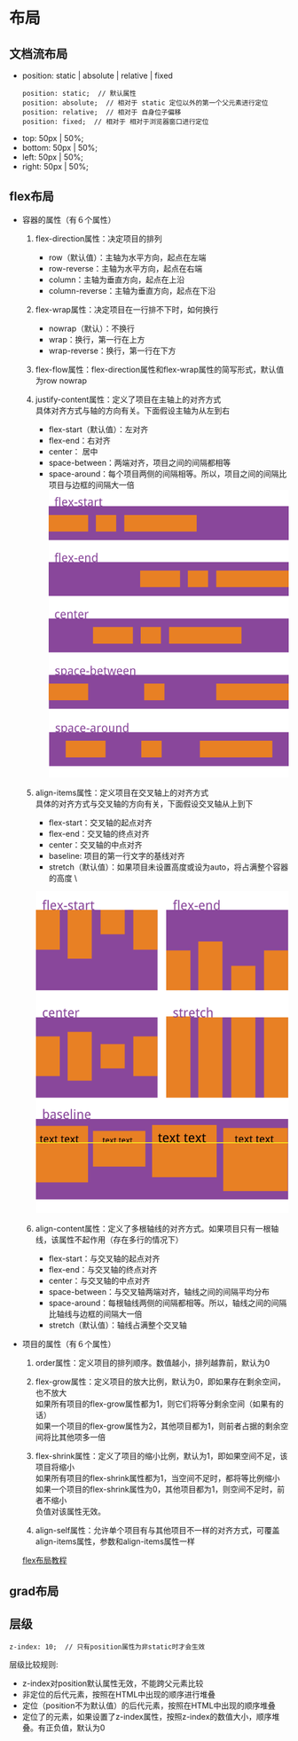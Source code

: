 # 布局

## 文档流布局
- position: static | absolute | relative | fixed
  ```
  position: static;  // 默认属性
  position: absolute;  // 相对于 static 定位以外的第一个父元素进行定位
  position: relative;  // 相对于 自身位子偏移
  position: fixed;  // 相对于 相对于浏览器窗口进行定位
  ```
- top: 50px | 50%;
- bottom: 50px | 50%;
- left: 50px | 50%;
- right: 50px | 50%;

## flex布局  
- 容器的属性（有６个属性） 
	1. flex-direction属性：决定项目的排列  
		- row（默认值）：主轴为水平方向，起点在左端  
		- row-reverse：主轴为水平方向，起点在右端  
		- column：主轴为垂直方向，起点在上沿  
		- column-reverse：主轴为垂直方向，起点在下沿  
	2. flex-wrap属性：决定项目在一行排不下时，如何换行  
		- nowrap（默认）：不换行  
		- wrap：换行，第一行在上方  
		- wrap-reverse：换行，第一行在下方  

	3. flex-flow属性：flex-direction属性和flex-wrap属性的简写形式，默认值为row nowrap  

	4. justify-content属性：定义了项目在主轴上的对齐方式  
		 具体对齐方式与轴的方向有关。下面假设主轴为从左到右  
		- flex-start（默认值）：左对齐  
		- flex-end：右对齐  
		- center： 居中  
		- space-between：两端对齐，项目之间的间隔都相等  
		- space-around：每个项目两侧的间隔相等。所以，项目之间的间隔比项目与边框的间隔大一倍  
		![](./images/1.png)

	5. align-items属性：定义项目在交叉轴上的对齐方式  
		 具体的对齐方式与交叉轴的方向有关，下面假设交叉轴从上到下  
		- flex-start：交叉轴的起点对齐  
		- flex-end：交叉轴的终点对齐  
		- center：交叉轴的中点对齐  
		- baseline: 项目的第一行文字的基线对齐  
		- stretch（默认值）：如果项目未设置高度或设为auto，将占满整个容器的高度  \

		![](./images/2.png)

	6. align-content属性：定义了多根轴线的对齐方式。如果项目只有一根轴线，该属性不起作用（存在多行的情况下）  
		- flex-start：与交叉轴的起点对齐  
		- flex-end：与交叉轴的终点对齐  
		- center：与交叉轴的中点对齐  
		- space-between：与交叉轴两端对齐，轴线之间的间隔平均分布  
		- space-around：每根轴线两侧的间隔都相等。所以，轴线之间的间隔比轴线与边框的间隔大一倍  
		- stretch（默认值）：轴线占满整个交叉轴  
- 项目的属性（有６个属性）  
	1. order属性：定义项目的排列顺序。数值越小，排列越靠前，默认为0  

	2. flex-grow属性：定义项目的放大比例，默认为0，即如果存在剩余空间，也不放大  
		如果所有项目的flex-grow属性都为1，则它们将等分剩余空间（如果有的话）  
		如果一个项目的flex-grow属性为2，其他项目都为1，则前者占据的剩余空间将比其他项多一倍  

	3. flex-shrink属性：定义了项目的缩小比例，默认为1，即如果空间不足，该项目将缩小  
		如果所有项目的flex-shrink属性都为1，当空间不足时，都将等比例缩小  
		如果一个项目的flex-shrink属性为0，其他项目都为1，则空间不足时，前者不缩小  
		负值对该属性无效。

	4. align-self属性：允许单个项目有与其他项目不一样的对齐方式，可覆盖align-items属性，参数和align-items属性一样

	[flex布局教程](http://www.ruanyifeng.com/blog/2015/07/flex-grammar.html)

## grad布局  

## 层级
```
z-index: 10;  // 只有position属性为非static时才会生效
```
层级比较规则:
- z-index对position默认属性无效，不能跨父元素比较
- 非定位的后代元素，按照在HTML中出现的顺序进行堆叠
- 定位（position不为默认值）的后代元素，按照在HTML中出现的顺序堆叠
- 定位了的元素，如果设置了z-index属性，按照z-index的数值大小，顺序堆叠。有正负值，默认为0